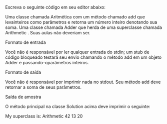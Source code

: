 Escreva o seguinte código em seu editor abaixo:

Uma classe chamada Aritmética com um método chamado add que levainteiros como parâmetros e retorna um número inteiro denotando sua soma.
Uma classe chamada Adder que herda de uma superclasse chamada Arithmetic .
Suas aulas não deveriam ser.

Formato de entrada

Você não é responsável por ler qualquer entrada do stdin; um stub de código bloqueado testará seu envio chamando o método add em um objeto Adder e passando-oparâmetros inteiros.

Formato de saída

Você não é responsável por imprimir nada no stdout. Seu método add deve retornar a soma de seus parâmetros.

Saída de amostra

O método principal na classe Solution acima deve imprimir o seguinte:

My superclass is: Arithmetic
42 13 20